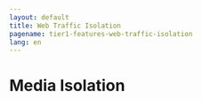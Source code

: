```yaml
---
layout: default
title: Web Traffic Isolation
pagename: tier1-features-web-traffic-isolation
lang: en
---
```


# Media Isolation
